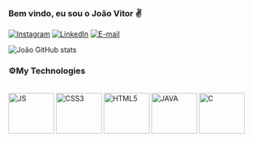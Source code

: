 ### Bem vindo, eu sou o João Vitor ✌️

[![Instagram](https://img.shields.io/badge/Instagram-E4405F?style=for-the-badge&logo=instagram&logoColor=white)](https://www.instagram.com/joaov.henriques/)
[![LinkedIn](https://img.shields.io/badge/LinkedIn-0077B5?style=for-the-badge&logo=linkedin&logoColor=white)](https://www.linkedin.com/in/joão-vitor-soares-henriques-116b39285/)
[![E-mail](https://img.shields.io/badge/Gmail-D14836?style=for-the-badge&logo=gmail&logoColor=white)](joaovitorshenriques@gmail.com)

![João GitHub stats](https://github-readme-stats.vercel.app/api?username=joaovitorshenriques&show_icons=true&theme=merko)

### ⚙️My Technologies
<div style="display: inline_block"><br/>
<img align="center" alt= "JS" height="80" width="90" src="https://cdn.jsdelivr.net/gh/devicons/devicon/icons/javascript/javascript-original.svg"/>
<img align="center" alt= "CSS3" height="80" width="90" src="https://cdn.jsdelivr.net/gh/devicons/devicon/icons/css3/css3-original.svg">
<img align="center" alt= "HTML5" height="80" width="90" src="https://cdn.jsdelivr.net/gh/devicons/devicon/icons/html5/html5-original.svg">
<img align="center" alt= "JAVA" height="80" width="90" src="https://cdn.jsdelivr.net/gh/devicons/devicon/icons/java/java-original.svg">
<img align="center" alt= "C" height="80" width="90" src="https://cdn.jsdelivr.net/gh/devicons/devicon/icons/c/c-original.svg">
</div>
